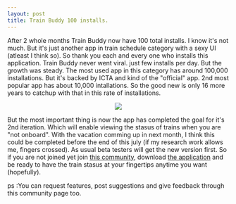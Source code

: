 ```yaml
---
layout: post
title: Train Buddy 100 installs.
---
```


After 2 whole months Train Buddy now have 100 total installs. I know it's not much. But it's just another app in train schedule category with a sexy UI (atleast I think so). So thank you each and every one who installs this application. Train Buddy never went viral. just few installs per day. But the growth was steady. The most used app in this category has around 100,000 installations. But it's backed by ICTA and kind of the "official" app. 2nd most popular app has about 10,000 intallations. So the good new is only 16 more years to catchup with that in this rate of installations.

<div align="center"><img src="{{ site.baseurl }}/assets/train-buddy-100.png"></div>

But the most important thing is now the app has completed the goal for it's 2nd iteration. Which will enable viewing the stasus of trains when you are "not onboard". With the vacation comming up in next month, I think this could be completed before the end of this july (if my research work allows me, fingers crossed). As usual beta testers will get the new version first. So if you are not joined yet join [this community](https://plus.google.com/communities/111728508620143036732), download [the application](https://play.google.com/store/apps/details?id=com.kasungamlath.trainbuddy) and be ready to have the train stasus at your fingertips anytime you want (hopefully).

ps :You can request features, post suggestions and give feedback through this community page too.
